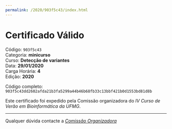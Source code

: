 ```yaml
---
permalink: /2020/903f5c43/index.html
---
```


# Certificado Válido

Código: `903f5c43`<br>
Categoria: **minicurso**<br>
Curso: **Detecção de variantes**<br>
Data: **29/01/2020**<br>
Carga Horária: **4**<br>
Edição: **2020**<br>


Código completo: `903f5c43dd2602afda21b3fa5299a44b46b68fb33c13bbf421b0d1553bd81d8b`


Este certificado foi expedido pela Comissão organizadora do *IV Curso de Verão em Bioinformática da UFMG*.

----

Qualquer dúvida contacte a [_Comissão Organizadora_](<mailto:cursobioinfoufmg@gmail.com$subject=[Certificados]>)

